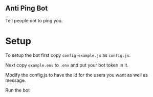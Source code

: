 ## Anti Ping Bot
Tell people not to ping you.

# Setup 
To setup the bot first copy `config-example.js` as `config.js`.

Next copy `example.env` to `.env` and put your bot token in it. 

Modify the config.js to have the id for the users you want as well as message.

Run the bot